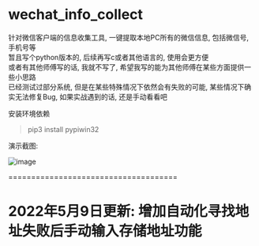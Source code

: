 # wechat_info_collect
针对微信客户端的信息收集工具, 一键提取本地PC所有的微信信息, 包括微信号, 手机号等  
暂且写个python版本的, 后续再写c或者其他语言的, 使用会更方便  
或者有其他师傅写的话, 我就不写了, 希望我写的能为其他师傅在某些方面提供一些小思路  
已经测试过部分系统, 但是在某些特殊情况下依然会有失败的可能, 某些情况下确实无法修复Bug, 如果实战遇到的话, 还是手动看看吧  


安装环境依赖
>pip3 install pypiwin32  
  
演示截图:  

![image](https://user-images.githubusercontent.com/19652329/166911062-16285e3d-e7c1-45a8-af37-33cab373c2f9.png)  

=====================================  

2022年5月9日更新:
增加自动化寻找地址失败后手动输入存储地址功能
=====================================  
